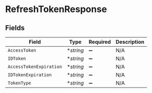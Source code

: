 # RefreshTokenResponse


## Fields

| Field                   | Type                    | Required                | Description             |
| ----------------------- | ----------------------- | ----------------------- | ----------------------- |
| `AccessToken`           | **string*               | :heavy_minus_sign:      | N/A                     |
| `IDToken`               | **string*               | :heavy_minus_sign:      | N/A                     |
| `AccessTokenExpiration` | **string*               | :heavy_minus_sign:      | N/A                     |
| `IDTokenExpiration`     | **string*               | :heavy_minus_sign:      | N/A                     |
| `TokenType`             | **string*               | :heavy_minus_sign:      | N/A                     |